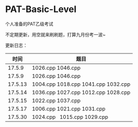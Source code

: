 # PAT-Basic-Level
个人准备的PAT乙级考试

不定期更新，用空就来刷刷题，打算九月份考一波~

更新日志：

时间 | 题目
-----|----
17.5.9|1026.cpp  1046.cpp
17.5.9|1026.cpp  1046.cpp
17.5.13|1004.cpp  1018.cpp  1041.cpp  1032.cpp
17.5.14|1036.cpp  1027.cpp  1012.cpp  1028.cpp
17.5.15|1022.cpp  1037.cpp
17.5.17|1006.cpp  1021.cpp  1031.cpp
17.5.30|1024.cpp   1015.cpp  1029.cpp
